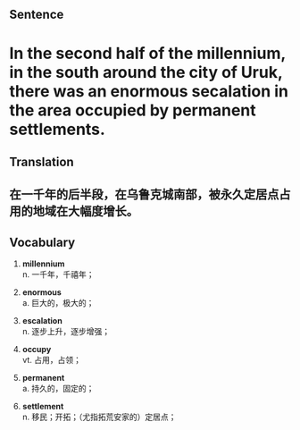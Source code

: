## Sentence

<h1>In the second half of the millennium, in the south around the city of Uruk, there was an enormous secalation in the area occupied by permanent settlements.</h1>

## Translation

<h2>在一千年的后半段，在乌鲁克城南部，被永久定居点占用的地域在大幅度增长。</h2>


## Vocabulary   

1. **millennium**   
n. 一千年，千禧年；    

2. **enormous**     
a. 巨大的，极大的；     

3. **escalation**     
n. 逐步上升，逐步增强；     

4. **occupy**     
vt. 占用，占领；    

5. **permanent**     
a. 持久的，固定的；   

6. **settlement**    
n. 移民；开拓；（尤指拓荒安家的）定居点；    

